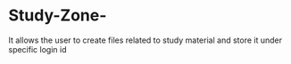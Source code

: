 # Study-Zone-
It allows the user to create files related to study material and store it under specific login id

